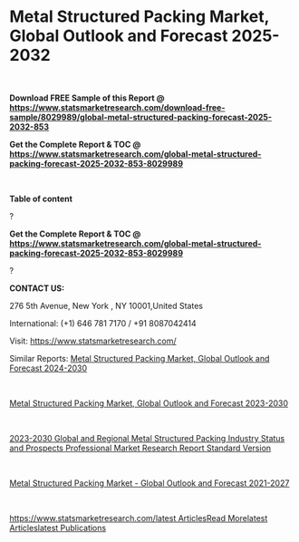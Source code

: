 <h1>Metal Structured Packing Market, Global Outlook and Forecast 2025-2032</h1><br/><p><strong>Download FREE Sample of this Report @ <a href="https://www.statsmarketresearch.com/download-free-sample/8029989/global-metal-structured-packing-forecast-2025-2032-853">https://www.statsmarketresearch.com/download-free-sample/8029989/global-metal-structured-packing-forecast-2025-2032-853</a></strong></p>
 
 
 
 <div><b>Get the Complete Report & TOC @ <a href="https://www.statsmarketresearch.com/global-metal-structured-packing-forecast-2025-2032-853-8029989">https://www.statsmarketresearch.com/global-metal-structured-packing-forecast-2025-2032-853-8029989</a></b></div>
 
 
 
 <p><br />
 
 <b>Table of content</b></p>
 
 
 
 <p>? </p>
 
 
 
 <div><b>Get the Complete Report & TOC @ <a href="https://www.statsmarketresearch.com/global-metal-structured-packing-forecast-2025-2032-853-8029989">https://www.statsmarketresearch.com/global-metal-structured-packing-forecast-2025-2032-853-8029989</a></b></div>
 
 
 
 <p>? </p>
 
 
 
 <p><b>CONTACT US:</b><br />
 
 276 5th Avenue, New York , NY 10001,United States<br />
 
 International: (+1) 646 781 7170 / +91 8087042414<br />
 
 Visit: <a href="https://www.statsmarketresearch.com/">https://www.statsmarketresearch.com/</a><br />
 
 Similar Reports: <a href="https://www.statsmarketresearch.com/global-metal-structured-packing-forecast-2025-2032-853-8029989">Metal Structured Packing Market, Global Outlook and Forecast 2024-2030</a><br />
 
 <br />
 
 <a href="https://www.statsmarketresearch.com/global-metal-structured-packing-forecast-2025-2032-853-8029989">Metal Structured Packing Market, Global Outlook and Forecast 2023-2030</a><br />
 
 <br />
 
 <a href="https://www.statsmarketresearch.com/global-metal-structured-packing-forecast-2025-2032-853-8029989">2023-2030 Global and Regional Metal Structured Packing Industry Status and Prospects Professional Market Research Report Standard Version</a><br />
 
 <br />
 
 <a href="https://www.statsmarketresearch.com/global-metal-structured-packing-forecast-2025-2032-853-8029989">Metal Structured Packing Market - Global Outlook and Forecast 2021-2027</a><br />
 
 <br />
 
 <a href="https://gyeongbokgung.com">https://www.statsmarketresearch.com/</a><a href="https://hallyeomaritime.com">latest Articles</a><a href="https://jingwansa.com">Read More</a><a href="https://nguoiviet.jp/">latest Articles</a><a href="https://www.intelmarketresearch.com/">latest Publications</a></p>